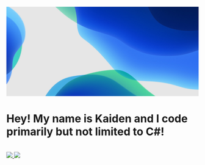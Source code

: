 <p align="center">
  <img src="img.jpg" />
  <h1>Hey! My name is Kaiden and I code primarily but not limited to C#!</h1>
	</br>
	<a href="https://www.discord.gg/dHkVBpR">
	    <img src="https://img.shields.io/badge/Join%20Our%20Discord-7289DA?logoColor=white&logo=discord&style=for-the-badge&&logoWidth=30" />
	</a>
	<a href="https://www.youtube.com/channel/UCB-htZHfX0T9dQlvPuy753Q">
	    <img src="https://img.shields.io/badge/Subscribe20To%20My%20YouTube-7289DA?logoColor=white&logo=youtube&style=for-the-badge&&logoWidth=30" />
	</a>
</p>